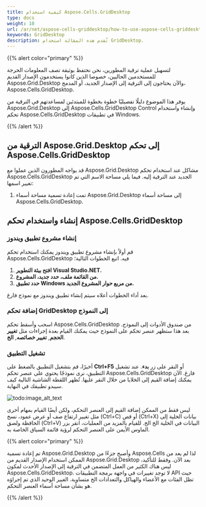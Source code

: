 ```yaml
---
title: كيفية استخدام Aspose.Cells.GridDesktop
type: docs
weight: 10
url: /ar/net/aspose-cells-griddesktop/how-to-use-aspose-cells-griddesktop/
keywords: GridDesktop
description: تُقدم هذه المقالة استخدام GridDesktop.
---
```


{{% alert color="primary" %}} 

لتسهيل عملية ترقية المطورين، نحن نحتفظ بوثيقة تصف المعلومات الحرجة للمستخدمين الحاليين، خصوصا الذين كانوا يستخدمون الإصدار القديم Aspose.Grid.Desktop والآن يحتاجون إلى الترقية إلى الإصدار الجديد، أو المدمج، Aspose.Cells.GridDesktop.

يوفر هذا الموضوع دليلًا تفصيليًا خطوة بخطوة للمبتدئين لمساعدتهم في الترقية من Aspose.Grid.Desktop إلى Aspose.Cells.GridDesktop Control وإنشاء واستخدام تحكم Aspose.Cells.GridDesktop في تطبيقات Windows.

{{% /alert %}} 
## **الترقية من Aspose.Grid.Desktop إلى تحكم Aspose.Cells.GridDesktop**
قد يواجه المطورون الذين عملوا مع Aspose.Grid.Desktop مشاكل عند استخدام تحكم Aspose.Cells.GridDesktop الجديد عند الترقية إليه. فيما يلي مساحة الاسم التي تم تغيير اسمها:

1. تمت إعادة تسمية مساحة أسماء Aspose.Grid.Desktop إلى مساحة أسماء Aspose.Cells.GridDesktop.
## **إنشاء واستخدام تحكم Aspose.Cells.GridDesktop**
### **إنشاء مشروع تطبيق ويندوز**
قم أولاً بإنشاء مشروع تطبيق ويندوز يمكنك استخدام تحكم Aspose.Cells.GridDesktop فيه. اتبع الخطوات التالية؛

1. **افتح بيئة التطوير Visual Studio.NET.**
1. **من القائمة ملف، حدد جديد، المشروع.**
1. **حدد تطبيق Windows من مربع حوار المشروع الجديد.**

بعد أداء الخطوات أعلاه سيتم إنشاء تطبيق ويندوز مع نموذج فارغ.
### **إضافة تحكم GridDesktop إلى النموذج**
اسحب وأسقط تحكم Aspose.Cells.GridDesktop من صندوق الأدوات إلى النموذج. بعد هذا ستظهر عنصر تحكم على النموذج حيث يمكنك القيام بعدة إجراءات مثل **تغيير الحجم**, **تغيير خصائصه**, **الخ**.
### **تشغيل التطبيق**
أخيرًا، قم بتشغيل التطبيق بالضغط على **Ctrl+F5** أو النقر على زر **بدء**. عند تشغيل التطبيق، نرى نموذجًا يحتوي على عنصر تحكم Aspose.Cells.GridDesktop فارغ. الآن يمكنك إضافة القيم إلى الخلايا من خلال النقر عليها. تُظهر اللقطة الشاشية التالية كيف سيبدو تطبيقك في النهاية.

![todo:image_alt_text](how-to-use-aspose-cells-griddesktop_1.png)

ليس فقط من الممكن إضافة القيم إلى العنصر التحكم، ولكن أيضًا القيام بمهام أخرى مثل تغيير ارتفاع صف أو عرض عمود، نسخ (Ctrl+C) أو قص (Ctrl+X) بيانات الخلية إلى الحافظة ولصق (Ctrl+V) البيانات في الخلية الخ الخ. للقيام بالمزيد من العمليات، انقر بزر الماوس الأيمن على العنصر التحكم لرؤية قائمة السياق الخاصة به. 

{{% alert color="primary" %}} 

تم إعادة تسمية Aspose.Grid.Desktop وأصبح جزءًا من Aspose.Cells لذا لم يعد من الممكن استخدام الإصدار القديم من Aspose.Grid.Desktop بعد الآن. وفقط للتأكيد، ليس هناك الكثير من العمل المتضمن في الترقية إلى الإصدار الأحدث لمكون Aspose.Cells.GridDesktop. لا توجد تغييرات في واجهة برمجة التطبيقات API حيث تظل الفئات مع الأعضاء والهياكل والتعدادات الخ متساوية. الغيير الوحيد الذي تم إجراؤه هو بشأن مساحة أسماء العنصر التحكم.

{{% /alert %}}
